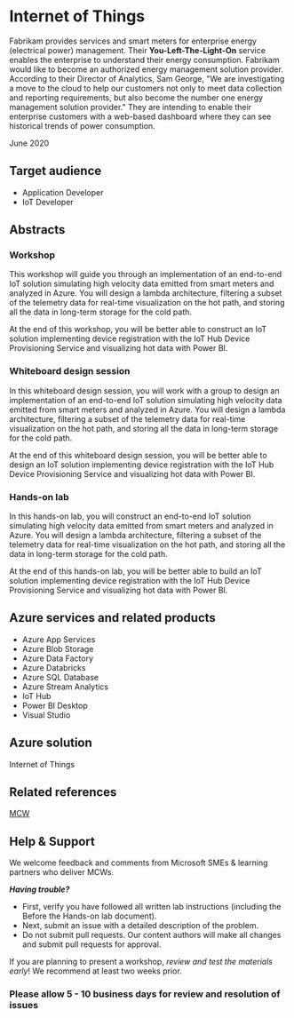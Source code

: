 # Internet of Things

Fabrikam provides services and smart meters for enterprise energy (electrical power) management. Their **You-Left-The-Light-On** service enables the enterprise to understand their energy consumption. Fabrikam would like to become an authorized energy management solution provider. According to their Director of Analytics, Sam George, "We are investigating a move to the cloud to help our customers not only to meet data collection and reporting requirements, but also become the number one energy management solution provider." They are intending to enable their enterprise customers with a web-based dashboard where they can see historical trends of power consumption.

June 2020

## Target audience

- Application Developer
- IoT Developer

## Abstracts

### Workshop

This workshop will guide you through an implementation of an end-to-end IoT solution simulating high velocity data emitted from smart meters and analyzed in Azure. You will design a lambda architecture, filtering a subset of the telemetry data for real-time visualization on the hot path, and storing all the data in long-term storage for the cold path.

At the end of this workshop, you will be better able to construct an IoT solution implementing device registration with the IoT Hub Device Provisioning Service and visualizing hot data with Power BI.

### Whiteboard design session

In this whiteboard design session, you will work with a group to design an implementation of an end-to-end IoT solution simulating high velocity data emitted from smart meters and analyzed in Azure. You will design a lambda architecture, filtering a subset of the telemetry data for real-time visualization on the hot path, and storing all the data in long-term storage for the cold path.

At the end of this whiteboard design session, you will be better able to design an IoT solution implementing device registration with the IoT Hub Device Provisioning Service and visualizing hot data with Power BI.

### Hands-on lab

In this hands-on lab, you will construct an end-to-end IoT solution simulating high velocity data emitted from smart meters and analyzed in Azure. You will design a lambda architecture, filtering a subset of the telemetry data for real-time visualization on the hot path, and storing all the data in long-term storage for the cold path.

At the end of this hands-on lab, you will be better able to build an IoT solution implementing device registration with the IoT Hub Device Provisioning Service and visualizing hot data with Power BI.

## Azure services and related products

- Azure App Services
- Azure Blob Storage
- Azure Data Factory
- Azure Databricks
- Azure SQL Database
- Azure Stream Analytics
- IoT Hub
- Power BI Desktop
- Visual Studio

## Azure solution

Internet of Things

## Related references

[MCW](https://github.com/Microsoft/MCW)

## Help & Support

We welcome feedback and comments from Microsoft SMEs & learning partners who deliver MCWs.  

***Having trouble?***

- First, verify you have followed all written lab instructions (including the Before the Hands-on lab document).
- Next, submit an issue with a detailed description of the problem.
- Do not submit pull requests. Our content authors will make all changes and submit pull requests for approval.  

If you are planning to present a workshop, *review and test the materials early*! We recommend at least two weeks prior.

### Please allow 5 - 10 business days for review and resolution of issues
